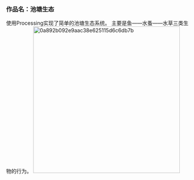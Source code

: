 ### 作品名：池塘生态
使用Processing实现了简单的池塘生态系统。
主要是鱼——水蚤——水草三类生物的行为。
<img width="400" alt="0a892b092e9aac38e625115d6c6db7b" src="https://github.com/LuTianYanglty/521433910038-lutianyang/edit/main/[第八次作业：创意编程研究：复杂性｜遗传优化算法]作业：基于遗传算法的设计优化系统/0a892b092e9aac38e625115d6c6db7b.png">
